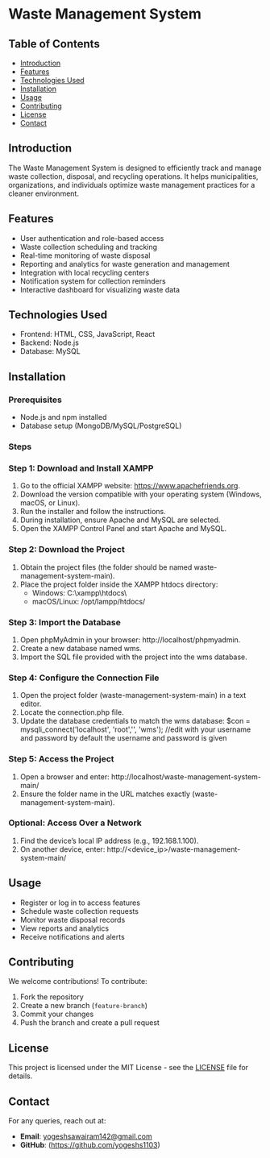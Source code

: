 # Waste Management System

## Table of Contents
- [Introduction](#introduction)
- [Features](#features)
- [Technologies Used](#technologies-used)
- [Installation](#installation)
- [Usage](#usage)
- [Contributing](#contributing)
- [License](#license)
- [Contact](#contact)

## Introduction
The Waste Management System is designed to efficiently track and manage waste collection, disposal, and recycling operations. It helps municipalities, organizations, and individuals optimize waste management practices for a cleaner environment.

## Features
- User authentication and role-based access
- Waste collection scheduling and tracking
- Real-time monitoring of waste disposal
- Reporting and analytics for waste generation and management
- Integration with local recycling centers
- Notification system for collection reminders
- Interactive dashboard for visualizing waste data

## Technologies Used
- Frontend: HTML, CSS, JavaScript, React
- Backend: Node.js
- Database: MySQL

## Installation
### Prerequisites
- Node.js and npm installed
- Database setup (MongoDB/MySQL/PostgreSQL)

### Steps
### Step 1: Download and Install XAMPP
1. Go to the official XAMPP website: https://www.apachefriends.org.
2. Download the version compatible with your operating system (Windows, macOS, or Linux).
3. Run the installer and follow the instructions.
4. During installation, ensure Apache and MySQL are selected.
5. Open the XAMPP Control Panel and start Apache and MySQL.

### Step 2: Download the Project
1. Obtain the project files (the folder should be named waste-management-system-main).
2. Place the project folder inside the XAMPP htdocs directory:
   - Windows: C:\xampp\htdocs\
   - macOS/Linux: /opt/lampp/htdocs/

### Step 3: Import the Database
1. Open phpMyAdmin in your browser: http://localhost/phpmyadmin.
2. Create a new database named wms.
3. Import the SQL file provided with the project into the wms database.

### Step 4: Configure the Connection File
1. Open the project folder (waste-management-system-main) in a text editor.
2. Locate the connection.php file.
3. Update the database credentials to match the wms database: $con = mysqli_connect('localhost', 'root','', 'wms'); //edit with your username and password by default the username and password is given  

### Step 5: Access the Project
1. Open a browser and enter:
   http://localhost/waste-management-system-main/
2. Ensure the folder name in the URL matches exactly (waste-management-system-main).

### Optional: Access Over a Network
1. Find the device’s local IP address (e.g., 192.168.1.100).
2. On another device, enter:
   http://<device_ip>/waste-management-system-main/

## Usage
- Register or log in to access features
- Schedule waste collection requests
- Monitor waste disposal records
- View reports and analytics
- Receive notifications and alerts

## Contributing
We welcome contributions! To contribute:
1. Fork the repository
2. Create a new branch (`feature-branch`)
3. Commit your changes
4. Push the branch and create a pull request

## License
This project is licensed under the MIT License - see the [LICENSE](LICENSE) file for details.

## Contact
For any queries, reach out at:
- **Email**: yogeshsawairam142@gmail.com
- **GitHub**: (https://github.com/yogeshs1103)

